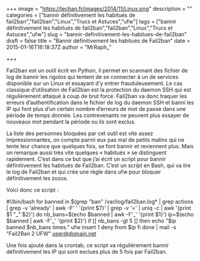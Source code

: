 +++
image = "https://techan.fr/images/2014/11/Linux.png"
description = ""
categories = ["bannir définitivement les habitués de fail2ban","fail2ban","Linux","Trucs et Astuces","ufw"]
tags = ["bannir définitivement les habitués de fail2ban","fail2ban","Linux","Trucs et Astuces","ufw"]
slug = "bannir-definitivement-les-habitues-de-fail2ban"
draft = false
title = "Bannir définitivement les habitués de Fail2ban"
date = 2015-01-16T16:18:37Z
author = "MrRaph_"

+++


Fail2ban est un outil écrit en Python, il permet en scannant des fichier de log de bannir les rigolos qui tentent de se connecter à un de services disponible sur un Linux et essayant d’y entrer frauduleusement. Le cas classique d’utilisation de Fail2ban est la protection du daemon SSH qui est régulièrement attaqué à coup de brut force. Fail2ban va donc traquer les erreurs d’authentification dans le fichier de log du daemon SSH et banni les IP qui font plus d’un certain nombre d’erreurs de mot de passe dans une période de temps donnée. Les contrevenants ne peuvent plus essayer de nouveaux mot pendant la période ou ils sont exclus.

La liste des personnes bloquées par cet outil est vite assez impressionnantes, on compte parmi eux pas mal de petits malins qui ne tente leur chance que quelques fois, se font bannir et reviennent plus. Mais on remarque aussi très vite quelques « habitués » se distinguent rapidement. C’est dans ce but que j’ai écrit un script pour bannir définitivement les habitués de Fail2ban. C’est un script en Bash, qui va lire le log de Fail2ban et qui crée une règle dans ufw pour bloquer définitivement les zozos.

Voici donc ce script :

#!/bin/bash for banned in $(grep "ban" /var/log/fail2ban.log* | grep actions | grep -v 'already' | awk -F' ' '{print $7}' | grep -v '=' | uniq -c | awk '{print $1 "_" $2}') do nb_bans=$(echo $banned | awk -F'_' '{print $1}') ip=$(echo $banned | awk -F'_' '{print $2}') if [[ nb_bans -gt 5 ]] then echo "$ip banned $nb_bans times." ufw insert 1 deny from $ip fi done | mail -s "Fail2Ban 2 UFW" user@domain.net

Une fois ajouté dans la crontab, ce script va régulièrement bannir définitivement les IP qui sont exclues plus de 5 fois par Fail2ban.


